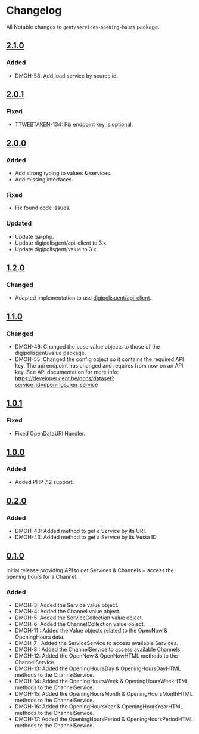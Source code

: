 # Changelog

All Notable changes to `gent/services-opening-hours` package.

## [2.1.0]

### Added

- DMOH-58: Add load service by source id.

## [2.0.1]

### Fixed

- TTWEBTAKEN-134: Fix endpoint key is optional.

## [2.0.0]

### Added

- Add strong typing to values & services.
- Add missing interfaces.

### Fixed

- Fix found code issues.

### Updated

- Update qa-php.
- Update digipolisgent/api-client to 3.x.
- Update digipolisgent/value to 3.x.

## [1.2.0]

### Changed

* Adapted implementation to use
  [digipolisgent/api-client](https://github.com/digipolisgent/php_package_dg-api-client).

## [1.1.0]

### Changed

* DMOH-49: Changed the base value objects to those of the digipolisgent/value
  package.
* DMOH-55: Changed the config object so it contains the required API key.
  The api endpoint has changed and requires from now on an API key.
  See API documentation for more info:
  https://developer.gent.be/docs/dataset?service_id=openingsuren_service

## [1.0.1]

### Fixed

* Fixed OpenDataURI Handler.

## [1.0.0]

### Added

* Added PHP 7.2 support.

## [0.2.0]

### Added

* DMOH-43: Added method to get a Service by its URI.
* DMOH-43: Added method to get a Service by its Vesta ID.

## [0.1.0]

Initial release providing API to get Services & Channels + access the opening
hours for a Channel.

### Added

* DMOH-3: Added the Service value object.
* DMOH-4: Added the Channel value object.
* DMOH-5: Added the ServiceCollection value object.
* DMOH-6: Added the ChannelCollection value object.
* DMOH-11 : Added the Value objects related to the OpenNow & OpeningHours data.
* DMOH-7 : Added the ServiceService to access available Services.
* DMOH-8 : Added the ChannelService to access available Channels.
* DMOH-12: Added the OpenNow & OpenNowHTML methods to the ChannelService.
* DMOH-13: Added the OpeningHoursDay & OpeningHoursDayHTML methods to the
  ChannelService.
* DMOH-14: Added the OpeningHoursWeek & OpeningHoursWeekHTML methods to the
  ChannelService.
* DMOH-15: Added the OpeningHoursMonth & OpeningHoursMonthHTML methods to the
  ChannelService.
* DMOH-16: Added the OpeningHoursYear & OpeningHoursYearHTML methods to the
  ChannelService.
* DMOH-17: Added the OpeningHoursPeriod & OpeningHoursPeriodHTML methods to the
  ChannelService.

[2.1.0]: https://github.com/StadGent/php_package_services-opening-hours/compare/2.0.1...2.1.0
[2.0.1]: https://github.com/StadGent/php_package_services-opening-hours/compare/2.0.0...2.0.1
[2.0.0]: https://github.com/StadGent/php_package_services-opening-hours/compare/1.2.0...2.0.0
[1.2.0]: https://github.com/StadGent/php_package_services-opening-hours/compare/1.1.0...1.2.0
[1.1.0]: https://github.com/StadGent/php_package_services-opening-hours/compare/1.0.1...1.1.0
[1.0.1]: https://github.com/StadGent/php_package_services-opening-hours/compare/1.0.0...1.0.1
[1.0.0]: https://github.com/StadGent/php_package_services-opening-hours/compare/0.2.0...1.0.0
[0.2.0]: https://github.com/StadGent/php_package_services-opening-hours/compare/0.1.0...0.2.0
[0.1.0]: https://github.com/StadGent/php_package_services-opening-hours/releases/tag/0.1.0
[Unreleased]: https://github.com/StadGent/php_package_services-opening-hours/compare/master...develop
